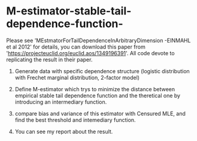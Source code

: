 # M-estimator-stable-tail-dependence-function-
Please see 'MEstmatorForTailDependenceInArbitraryDimension -EINMAHL et al 2012' for details, you can download this paper from 'https://projecteuclid.org/euclid.aos/1349196391'. All code devote to replicating the result in their paper.

1. Generate data with specific dependence structure (logistic distribution with Frechet marginal distribution, 2-factor model)

2. Define M-estimator which trys to minimize the distance between empirical stable tail dependence function and the theretical one by introducing an intermediary function. 

3. compare bias and variance of this estimator with Censured MLE, and find the best threshold and intemediary function.

4. You can see my report about the result.
